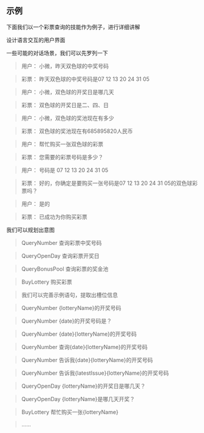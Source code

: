 ## 示例

下面我们以一个彩票查询的技能作为例子，进行详细讲解

设计语言交互的用户界面

一些可能的对话场景，我们可以先罗列一下

>用户： 小微，昨天双色球的中奖号码

>彩票： 昨天双色球的中奖号码是07 12 13 20 24 31 05

> 用户： 小微，双色球的开奖日是哪几天

>彩票： 双色球的开奖日是二、四、日

>用户： 小微，双色球的奖池现在有多少

>彩票： 双色球的奖池现在有685895820人民币

>用户： 帮忙购买一张双色球的彩票

>彩票： 您需要的彩票号码是多少？

>用户： 号码是 07 12 13 20 24 31 05

>彩票： 好的，你确定是要购买一张号码是07 12 13 20 24 31 05的双色球彩票吗？

>用户： 是的

>彩票： 已成功为你购买彩票


我们可以规划出意图

>QueryNumber 查询彩票中奖号码

>QueryOpenDay 查询彩票开奖日

>QueryBonusPool 查询彩票的奖金池

>BuyLottery 购买彩票

>我们可以完善示例语句，提取出槽位信息

>QueryNumber {lotteryName}的开奖号码

>QueryNumber {date}的开奖号码是？

>QueryNumber {date}{lotteryName}的开奖号码

>QueryNumber 查询{date}{lotteryName}的开奖号码

>QueryNumber 告诉我{date}{lotteryName}的开奖号码

>QueryNumber 告诉我{latestIssue}{lotteryName}的开奖号码

>QueryOpenDay {lotteryName}的开奖日是哪几天？

>QueryOpenDay {lotteryName}是哪几天开奖？

>BuyLottery 帮忙购买一张{lotteryName}

>......

